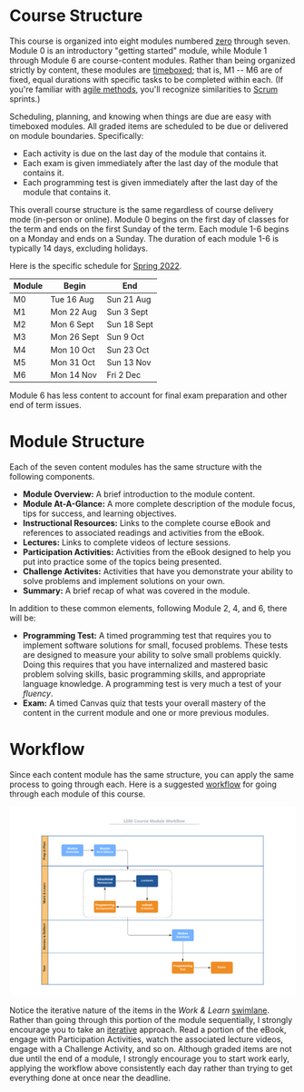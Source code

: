 # Course Structure

This course is organized into eight modules numbered
[zero](https://www.cs.utexas.edu/users/EWD/transcriptions/EWD08xx/EWD831.html)
through seven. Module 0 is an introductory "getting started" module, while
Module 1 through Module 6 are course-content modules. Rather than being
organized strictly by content, these modules are
[timeboxed](https://en.wikipedia.org/wiki/Timeboxing); that is, M1 -- M6 are
of fixed, equal durations with specific tasks to be completed within each. (If
you're familiar with 
[agile methods](https://en.wikipedia.org/wiki/Agile_software_development),
you'll recognize similarities to
[Scrum](https://en.wikipedia.org/wiki/Scrum_(software_development)) sprints.)

Scheduling, planning, and knowing when things are due are easy with timeboxed
modules. All graded items are scheduled to be due or delivered on module
boundaries. Specifically:

- Each activity is due on the last day of the module that contains it.
- Each exam is given immediately after the last day of the module that contains it.
- Each programming test is given immediately after the last day of the module that contains it.

This overall course structure is the same regardless of course delivery mode
(in-person or online). Module 0 begins on the first day of classes for the term and ends on the first Sunday
of the term. Each module 1-6 begins on a Monday and ends on a Sunday. The
duration of each module 1-6 is typically 14 days, excluding holidays.

Here is the specific schedule for [Spring 2022](http://www.auburn.edu/main/auweb_calendar.php).

Module | Begin | End
------ | ----- | ---
M0 | Tue 16 Aug  | Sun 21 Aug
M1 | Mon 22 Aug  | Sun 3 Sept
M2 | Mon 6 Sept  | Sun 18 Sept
M3 | Mon 26 Sept | Sun 9 Oct
M4 | Mon 10 Oct  | Sun 23 Oct
M5 | Mon 31 Oct  | Sun 13 Nov
M6 | Mon 14 Nov  | Fri 2 Dec

Module 6 has less content to account for final exam preparation and other end
of term issues.

# Module Structure

Each of the seven content modules has the same structure with the following components.

- **Module Overview:** A brief introduction to the module content.
- **Module At-A-Glance:** A more complete description of the module focus, tips for success, and learning objectives.
- **Instructional Resources:** Links to the complete course eBook and references to associated readings and activities from the eBook.
- **Lectures:** Links to complete videos of lecture sessions.
- **Participation Activities:** Activities from the eBook designed to help you put into practice some of the topics being presented.
- **Challenge Activites:** Activities that have you demonstrate your ability to solve problems and implement solutions on your own.
- **Summary:** A brief recap of what was covered in the module.

In addition to these common elements, following Module 2, 4, and 6, there will be:

- **Programming Test:** A timed programming test that requires you to implement software solutions for small, focused problems. These tests are designed to measure your ability to solve small problems quickly. Doing this requires that you have internalized and mastered basic problem solving skills, basic programming skills, and appropriate language knowledge. A programming test is very much a test of your *fluency*.
- **Exam:** A timed Canvas quiz that tests your overall mastery of the content in the current module and one or more previous modules.


# Workflow

Since each content module has the same structure, you can apply the same process to going through each. Here is a suggested [workflow](https://en.wikipedia.org/wiki/Workflow) for going through each module of this course.

![worflow](img/workflow.png)

Notice the iterative nature of the items in the *Work & Learn*
[swimlane](https://en.wikipedia.org/wiki/Swim_lane). Rather than going through
this portion of the module sequentially, I strongly encourage you to take an
[iterative](https://en.wikipedia.org/wiki/Iteration) approach. Read a portion
of the eBook, engage with Participation Activities, watch the associated
lecture videos, engage with a Challenge Activity, and so on. Although graded
items are not due until the end of a module, I strongly encourage you to start
work early, applying the workflow above consistently each day rather than trying
to get everything done at once near the deadline.

